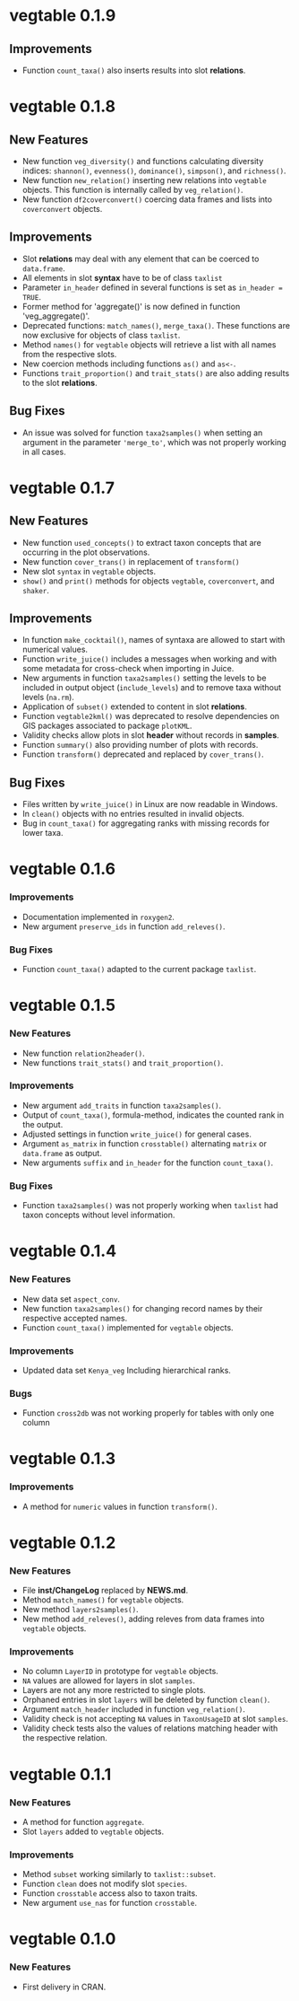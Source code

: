 # vegtable 0.1.9

## Improvements

- Function `count_taxa()` also inserts results into slot **relations**.

vegtable 0.1.8
==============

## New Features

* New function `veg_diversity()` and functions calculating diversity indices:
  `shannon()`, `evenness()`, `dominance()`, `simpson()`, and `richness()`.
* New function `new_relation()` inserting new relations into `vegtable` objects.
  This function is internally called by `veg_relation()`.
* New function `df2coverconvert()` coercing data frames and lists into
  `coverconvert` objects.

## Improvements

* Slot **relations** may deal with any element that can be coerced to
  `data.frame`.
* All elements in slot **syntax** have to be of class `taxlist`
* Parameter `in_header` defined in several functions is set as
  `in_header = TRUE`.
* Former method for 'aggregate()' is now defined in function 'veg_aggregate()'.
* Deprecated functions: `match_names()`, `merge_taxa()`. These functions are now
  exclusive for objects of class `taxlist`.
* Method `names()` for `vegtable` objects will retrieve a list with all names
  from the respective slots.
* New coercion methods including functions `as()` and `as<-`.
* Functions `trait_proportion()` and `trait_stats()` are also adding results to
  the slot **relations**.
  
## Bug Fixes

* An issue was solved for function `taxa2samples()` when setting an argument in
  the parameter `'merge_to'`, which was not properly working in all cases.

vegtable 0.1.7
==============

## New Features

* New function `used_concepts()` to extract taxon concepts that are occurring
in the plot observations.
* New function `cover_trans()` in replacement of `transform()`
* New slot `syntax` in `vegtable` objects.
* `show()` and `print()` methods for objects `vegtable`, `coverconvert`,
  and `shaker`.

## Improvements

* In function `make_cocktail()`, names of syntaxa are allowed to start with numerical values.
* Function `write_juice()` includes a messages when working and with some
metadata for cross-check when importing in Juice.
* New arguments in function `taxa2samples()` setting the levels to be included
in output object (`include_levels`) and to remove taxa without levels
(`na.rm`).
* Application of `subset()` extended to content in slot **relations**.
* Function `vegtable2kml()` was deprecated to resolve dependencies on GIS
  packages associated to package `plotKML`.
* Validity checks allow plots in slot **header** without records in **samples**.
* Function `summary()` also providing number of plots with records.
* Function `transform()` deprecated and replaced by `cover_trans()`.

## Bug Fixes

* Files written by `write_juice()` in Linux are now readable in Windows.
* In `clean()` objects with no entries resulted in invalid objects.
* Bug in `count_taxa()` for aggregating ranks with missing records for lower
  taxa.

vegtable 0.1.6
==============

### Improvements

* Documentation implemented in `roxygen2`.
* New argument `preserve_ids` in function `add_releves()`.

### Bug Fixes

* Function `count_taxa()` adapted to the current package `taxlist`.

vegtable 0.1.5
==============

### New Features

* New function `relation2header()`.
* New functions `trait_stats()` and `trait_proportion()`.

### Improvements

* New argument `add_traits` in function `taxa2samples()`.
* Output of `count_taxa()`, formula-method, indicates the counted rank in the output.
* Adjusted settings in function `write_juice()` for general cases.
* Argument `as_matrix` in function `crosstable()` alternating `matrix` or `data.frame` as output.
* New arguments `suffix` and `in_header` for the function `count_taxa()`.

### Bug Fixes

* Function `taxa2samples()` was not properly working when `taxlist` had taxon concepts without level information.

vegtable 0.1.4
==============

### New Features

* New data set `aspect_conv`.
* New function `taxa2samples()` for changing record names by their respective accepted names.
* Function `count_taxa()` implemented for `vegtable` objects.

### Improvements

* Updated data set `Kenya_veg` Including hierarchical ranks.

### Bugs

* Function `cross2db` was not working properly for tables with only one column

vegtable 0.1.3
==============

### Improvements

* A method for `numeric` values in function `transform()`.

vegtable 0.1.2
==============

### New Features

* File **inst/ChangeLog** replaced by **NEWS.md**.
* Method `match_names()` for `vegtable` objects.
* New method `layers2samples()`.
* New method `add_releves()`, adding releves from data frames into `vegtable` objects.

### Improvements
* No column `LayerID` in prototype for `vegtable` objects.
* `NA` values are allowed for layers in slot `samples`.
* Layers are not any more restricted to single plots.
* Orphaned entries in slot `layers` will be deleted by function `clean()`.
* Argument `match_header` included in function `veg_relation()`.
* Validity check is not accepting `NA` values in `TaxonUsageID` at slot `samples`.
* Validity check tests also the values of relations matching header with the respective relation.

vegtable 0.1.1
==============

### New Features

* A method for function `aggregate`.
* Slot `layers` added to `vegtable` objects.

### Improvements

* Method `subset` working similarly to `taxlist::subset`.
* Function `clean` does not modify slot `species`.
* Function `crosstable` access also to taxon traits.
* New argument `use_nas` for function `crosstable`.

vegtable 0.1.0
==============

### New Features

* First delivery in CRAN.
